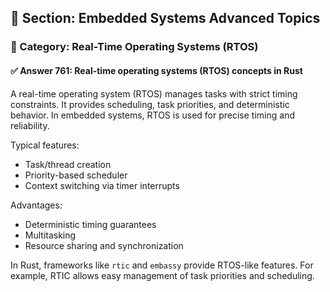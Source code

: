 ## 📘 Section: Embedded Systems Advanced Topics
### 🔹 Category: Real-Time Operating Systems (RTOS)
#### ✅ Answer 761: Real-time operating systems (RTOS) concepts in Rust

A real-time operating system (RTOS) manages tasks with strict timing constraints. It provides scheduling, task priorities, and deterministic behavior. In embedded systems, RTOS is used for precise timing and reliability.

Typical features:
- Task/thread creation
- Priority-based scheduler
- Context switching via timer interrupts

Advantages:
- Deterministic timing guarantees
- Multitasking
- Resource sharing and synchronization

In Rust, frameworks like `rtic` and `embassy` provide RTOS-like features. For example, RTIC allows easy management of task priorities and scheduling.

